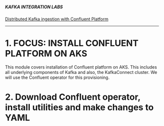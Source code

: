 
##### KAFKA INTEGRATION LABS

[Distributed Kafka ingestion with Confluent Platform](README.md)
<hr>

# 1. FOCUS: INSTALL CONFLUENT PLATFORM ON AKS
This module covers installation of Confluent platform on AKS.  This includes all underlying components of Kafka and also, the KafkaConnect cluster.  We will use the Confluent operator for this provisioning.

# 2. Download Confluent operator, install utilities and make changes to YAML

